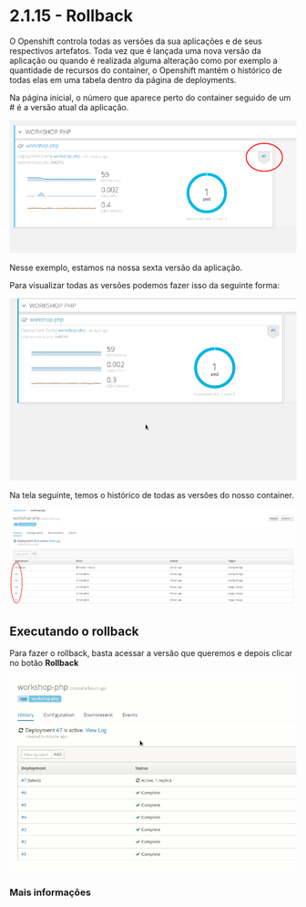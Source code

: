 # 2.1.15 - Rollback

O Openshift controla todas as versões da sua aplicações e de seus respectivos artefatos. Toda vez que é lançada uma nova versão da aplicação ou quando é realizada alguma alteração como por exemplo a quantidade de recursos do container, o Openshift mantém o histórico de todas elas em uma tabela dentro da página de deployments.

Na página inicial, o número que aparece perto do container seguido de um \# é a versão atual da aplicação.

![](https://raw.githubusercontent.com/guaxinim/test-drive-openshift/master/gitbook/assets/selection_034.png)

Nesse exemplo, estamos na nossa sexta versão da aplicação.

Para visualizar todas as versões podemos fazer isso da seguinte forma:

![](https://raw.githubusercontent.com/guaxinim/test-drive-openshift/master/gitbook/assets/abrir-deployment.gif)

Na tela seguinte, temos o histórico de todas as versões do nosso container.

![](https://raw.githubusercontent.com/guaxinim/test-drive-openshift/master/gitbook/assets/selection_035.png)

## Executando o rollback

Para fazer o rollback, basta acessar a versão que queremos e depois clicar no botão **Rollback**

![](https://raw.githubusercontent.com/guaxinim/test-drive-openshift/master/gitbook/assets/rollback.gif)

### Mais informações

